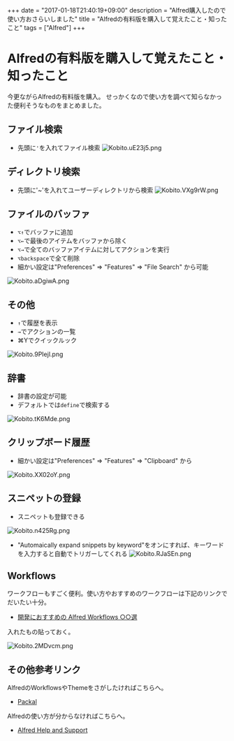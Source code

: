 +++
date = "2017-01-18T21:40:19+09:00"
description = "Alfred購入したので使い方おさらいしました"
title = "Alfredの有料版を購入して覚えたこと・知ったこと"
tags = ["Alfred"]
+++

# Alfredの有料版を購入して覚えたこと・知ったこと

今更ながらAlfredの有料版を購入。
せっかくなので使い方を調べて知らなかった便利そうなものをまとめました。

## ファイル検索

- 先頭に`'`を入れてファイル検索
![Kobito.uE23j5.png](https://qiita-image-store.s3.amazonaws.com/0/25228/6192cd96-1321-ff1b-5fcd-d135d8a46ef4.png "Kobito.uE23j5.png")

## ディレクトリ検索
- 先頭に'~'を入れてユーザーディレクトリから検索
![Kobito.VXg9rW.png](https://qiita-image-store.s3.amazonaws.com/0/25228/9549f8b8-3648-5fd7-de49-6628d0741bc6.png "Kobito.VXg9rW.png")

## ファイルのバッファ
- `⌥↑`でバッファに追加
- `⌥←`で最後のアイテムをバッファから除く
- `⌥→`で全てのバッファアイテムに対してアクションを実行
- `⌥backspace`で全て削除
- 細かい設定は"Preferences" => "Features" => "File Search" から可能

![Kobito.aDgiwA.png](https://qiita-image-store.s3.amazonaws.com/0/25228/dfbf0110-ebe2-e3e6-7723-d7c4fe13bc04.png "Kobito.aDgiwA.png")

## その他
- `↑`で履歴を表示
- `→`でアクションの一覧
- ⌘Yでクイックルック

![Kobito.9PIejl.png](https://qiita-image-store.s3.amazonaws.com/0/25228/7d806aab-1693-307e-c004-27b0ca69732a.png "Kobito.9PIejl.png")


## 辞書

- 辞書の設定が可能
- デフォルトでは`define`で検索する

![Kobito.tK6Mde.png](https://qiita-image-store.s3.amazonaws.com/0/25228/9016b02f-d306-e334-27e7-aeb008692425.png "Kobito.tK6Mde.png")


## クリップボード履歴

- 細かい設定は"Preferences" => "Features" => "Clipboard" から

![Kobito.XX02oY.png](https://qiita-image-store.s3.amazonaws.com/0/25228/491ca867-4bf7-6fcc-b1b0-f0eda7133987.png "Kobito.XX02oY.png")

## スニペットの登録

- スニペットも登録できる

![Kobito.n425Rg.png](https://qiita-image-store.s3.amazonaws.com/0/25228/a1a0feec-007f-17b0-bc59-d3cb8c82481d.png "Kobito.n425Rg.png")

- "Automaically expand snippets by keyword"をオンにすれば、キーワードを入力すると自動でトリガーしてくれる
![Kobito.RJaSEn.png](https://qiita-image-store.s3.amazonaws.com/0/25228/c573e715-0578-c1a6-3779-faf618127189.png "Kobito.RJaSEn.png")

## Workflows

ワークフローもすごく便利。使い方やおすすめのワークフローは下記のリンクでだいたい十分。

- [開発におすすめの Alfred Workflows ○○選](http://qiita.com/DriftwoodJP/items/6bee03df0a0da499320a)

入れたもの貼っておく。

![Kobito.2MDvcm.png](https://qiita-image-store.s3.amazonaws.com/0/25228/786b967f-6e52-4c67-0b0a-e38d6ba3cc1f.png "Kobito.2MDvcm.png")


## その他参考リンク

AlfredのWorkflowsやThemeをさがしたければこちらへ。

- [Packal](http://www.packal.org/)


Alfredの使い方が分からなければこちらへ。

- [Alfred Help and Support](https://www.alfredapp.com/help/)
